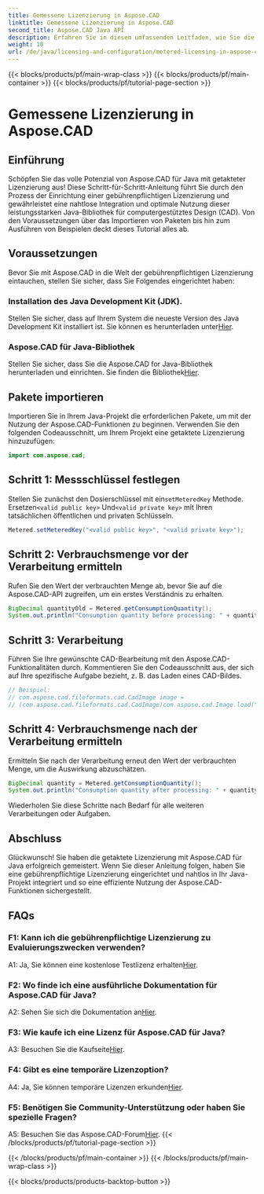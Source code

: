```yaml
---
title: Gemessene Lizenzierung in Aspose.CAD
linktitle: Gemessene Lizenzierung in Aspose.CAD
second_title: Aspose.CAD Java API
description: Erfahren Sie in diesem umfassenden Leitfaden, wie Sie die getaktete Lizenzierung in Aspose.CAD für Java beherrschen. Optimieren Sie Ihre CAD-Verarbeitung für Effizienz und Kosteneffizienz.
weight: 10
url: /de/java/licensing-and-configuration/metered-licensing-in-aspose-cad/
---
```


{{< blocks/products/pf/main-wrap-class >}}
{{< blocks/products/pf/main-container >}}
{{< blocks/products/pf/tutorial-page-section >}}

# Gemessene Lizenzierung in Aspose.CAD

## Einführung

Schöpfen Sie das volle Potenzial von Aspose.CAD für Java mit getakteter Lizenzierung aus! Diese Schritt-für-Schritt-Anleitung führt Sie durch den Prozess der Einrichtung einer gebührenpflichtigen Lizenzierung und gewährleistet eine nahtlose Integration und optimale Nutzung dieser leistungsstarken Java-Bibliothek für computergestütztes Design (CAD). Von den Voraussetzungen über das Importieren von Paketen bis hin zum Ausführen von Beispielen deckt dieses Tutorial alles ab.

## Voraussetzungen

Bevor Sie mit Aspose.CAD in die Welt der gebührenpflichtigen Lizenzierung eintauchen, stellen Sie sicher, dass Sie Folgendes eingerichtet haben:

### Installation des Java Development Kit (JDK).

 Stellen Sie sicher, dass auf Ihrem System die neueste Version des Java Development Kit installiert ist. Sie können es herunterladen unter[Hier](https://www.oracle.com/java/technologies/javase-downloads.html).

### Aspose.CAD für Java-Bibliothek

 Stellen Sie sicher, dass Sie die Aspose.CAD for Java-Bibliothek herunterladen und einrichten. Sie finden die Bibliothek[Hier](https://releases.aspose.com/cad/java/).

## Pakete importieren

Importieren Sie in Ihrem Java-Projekt die erforderlichen Pakete, um mit der Nutzung der Aspose.CAD-Funktionen zu beginnen. Verwenden Sie den folgenden Codeausschnitt, um Ihrem Projekt eine getaktete Lizenzierung hinzuzufügen:

```java
import com.aspose.cad;
```

## Schritt 1: Messschlüssel festlegen

 Stellen Sie zunächst den Dosierschlüssel mit ein`setMeteredKey` Methode. Ersetzen`<valid public key>` Und`<valid private key>` mit Ihren tatsächlichen öffentlichen und privaten Schlüsseln.

```java
Metered.setMeteredKey("<valid public key>", "<valid private key>");
```

## Schritt 2: Verbrauchsmenge vor der Verarbeitung ermitteln

Rufen Sie den Wert der verbrauchten Menge ab, bevor Sie auf die Aspose.CAD-API zugreifen, um ein erstes Verständnis zu erhalten.

```java
BigDecimal quantityOld = Metered.getConsumptionQuantity();
System.out.println("Consumption quantity before processing: " + quantityOld);
```

## Schritt 3: Verarbeitung

Führen Sie Ihre gewünschte CAD-Bearbeitung mit den Aspose.CAD-Funktionalitäten durch. Kommentieren Sie den Codeausschnitt aus, der sich auf Ihre spezifische Aufgabe bezieht, z. B. das Laden eines CAD-Bildes.

```java
// Beispiel:
// com.aspose.cad.fileformats.cad.CadImage image =
// (com.aspose.cad.fileformats.cad.CadImage)com.aspose.cad.Image.load("BlockRefDgn.dwg");
```

## Schritt 4: Verbrauchsmenge nach der Verarbeitung ermitteln

Ermitteln Sie nach der Verarbeitung erneut den Wert der verbrauchten Menge, um die Auswirkung abzuschätzen.

```java
BigDecimal quantity = Metered.getConsumptionQuantity();
System.out.println("Consumption quantity after processing: " + quantity);
```

Wiederholen Sie diese Schritte nach Bedarf für alle weiteren Verarbeitungen oder Aufgaben.

## Abschluss

Glückwunsch! Sie haben die getaktete Lizenzierung mit Aspose.CAD für Java erfolgreich gemeistert. Wenn Sie dieser Anleitung folgen, haben Sie eine gebührenpflichtige Lizenzierung eingerichtet und nahtlos in Ihr Java-Projekt integriert und so eine effiziente Nutzung der Aspose.CAD-Funktionen sichergestellt.

## FAQs

### F1: Kann ich die gebührenpflichtige Lizenzierung zu Evaluierungszwecken verwenden?

 A1: Ja, Sie können eine kostenlose Testlizenz erhalten[Hier](https://releases.aspose.com/).

### F2: Wo finde ich eine ausführliche Dokumentation für Aspose.CAD für Java?

 A2: Sehen Sie sich die Dokumentation an[Hier](https://reference.aspose.com/cad/java/).

### F3: Wie kaufe ich eine Lizenz für Aspose.CAD für Java?

 A3: Besuchen Sie die Kaufseite[Hier](https://purchase.aspose.com/buy).

### F4: Gibt es eine temporäre Lizenzoption?

 A4: Ja, Sie können temporäre Lizenzen erkunden[Hier](https://purchase.aspose.com/temporary-license/).

### F5: Benötigen Sie Community-Unterstützung oder haben Sie spezielle Fragen?

 A5: Besuchen Sie das Aspose.CAD-Forum[Hier](https://forum.aspose.com/c/cad/19).
{{< /blocks/products/pf/tutorial-page-section >}}

{{< /blocks/products/pf/main-container >}}
{{< /blocks/products/pf/main-wrap-class >}}

{{< blocks/products/products-backtop-button >}}
